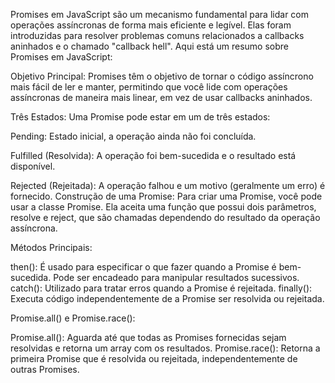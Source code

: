 Promises em JavaScript são um mecanismo fundamental para lidar com operações assíncronas de forma mais eficiente e legível. Elas foram introduzidas para resolver problemas comuns relacionados a callbacks aninhados e o chamado "callback hell". Aqui está um resumo sobre Promises em JavaScript:

Objetivo Principal:
Promises têm o objetivo de tornar o código assíncrono mais fácil de ler e manter, permitindo que você lide com operações assíncronas de maneira mais linear, em vez de usar callbacks aninhados.

Três Estados:
Uma Promise pode estar em um de três estados:

Pending: Estado inicial, a operação ainda não foi concluída.

Fulfilled (Resolvida): A operação foi bem-sucedida e o resultado está disponível.

Rejected (Rejeitada): A operação falhou e um motivo (geralmente um erro) é fornecido.
Construção de uma Promise:
Para criar uma Promise, você pode usar a classe Promise. Ela aceita uma função que possui dois parâmetros, resolve e reject, que são chamadas dependendo do resultado da operação assíncrona.

Métodos Principais:

then(): É usado para especificar o que fazer quando a Promise é bem-sucedida. Pode ser encadeado para manipular resultados sucessivos.
catch(): Utilizado para tratar erros quando a Promise é rejeitada.
finally(): Executa código independentemente de a Promise ser resolvida ou rejeitada.

Promise.all() e Promise.race():

Promise.all(): Aguarda até que todas as Promises fornecidas sejam resolvidas e retorna um array com os resultados.
Promise.race(): Retorna a primeira Promise que é resolvida ou rejeitada, independentemente de outras Promises.